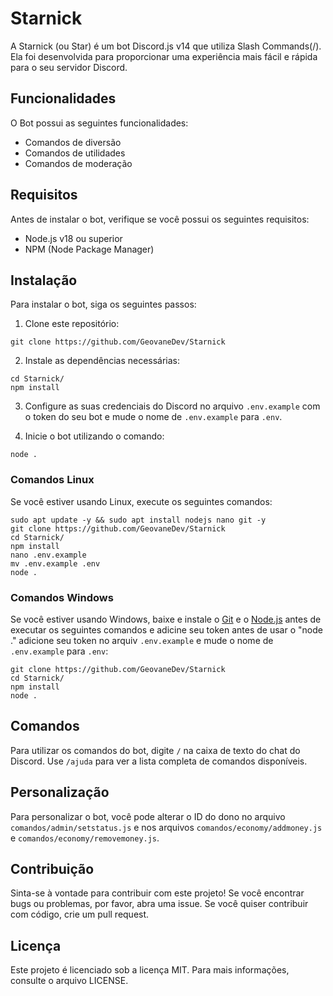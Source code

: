 # Starnick

A Starnick (ou Star) é um bot Discord.js v14 que utiliza Slash Commands(/). Ela foi desenvolvida para proporcionar uma experiência mais fácil e rápida para o seu servidor Discord.

## Funcionalidades

O Bot possui as seguintes funcionalidades:

- Comandos de diversão
- Comandos de utilidades
- Comandos de moderação

## Requisitos

Antes de instalar o bot, verifique se você possui os seguintes requisitos:

- Node.js v18 ou superior
- NPM (Node Package Manager)

## Instalação

Para instalar o bot, siga os seguintes passos:

1. Clone este repositório:

```
git clone https://github.com/GeovaneDev/Starnick
```

2. Instale as dependências necessárias:

```
cd Starnick/
npm install
```

3. Configure as suas credenciais do Discord no arquivo `.env.example` com o token do seu bot e mude o nome de `.env.example` para `.env`.

4. Inicie o bot utilizando o comando:

```
node .
```

### Comandos Linux

Se você estiver usando Linux, execute os seguintes comandos:

```
sudo apt update -y && sudo apt install nodejs nano git -y
git clone https://github.com/GeovaneDev/Starnick
cd Starnick/
npm install
nano .env.example
mv .env.example .env
node .
```

### Comandos Windows

Se você estiver usando Windows, baixe e instale o [Git](https://git-scm.com/downloads) e o [Node.js](https://nodejs.org/en/) antes de executar os seguintes comandos e adicine seu token antes de usar o "node ." adicione seu token no arquiv `.env.example` e mude o nome de `.env.example` para `.env`:

```
git clone https://github.com/GeovaneDev/Starnick
cd Starnick/
npm install
node .
```

## Comandos

Para utilizar os comandos do bot, digite `/` na caixa de texto do chat do Discord. Use `/ajuda` para ver a lista completa de comandos disponíveis.

## Personalização

Para personalizar o bot, você pode alterar o ID do dono no arquivo `comandos/admin/setstatus.js` e nos arquivos `comandos/economy/addmoney.js` e `comandos/economy/removemoney.js`.

## Contribuição

Sinta-se à vontade para contribuir com este projeto! Se você encontrar bugs ou problemas, por favor, abra uma issue. Se você quiser contribuir com código, crie um pull request.

## Licença

Este projeto é licenciado sob a licença MIT. Para mais informações, consulte o arquivo LICENSE.
